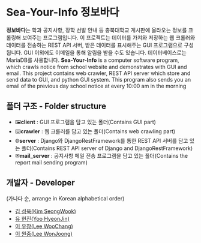 
# Sea-Your-Info 정보바다

 **정보바다**는 학과 공지사항, 장학 선발 안내 등 충북대학교 게시판에 올라오는 정보를 크롤링해 보여주는 프로그램입니다. 이 프로젝트는 데이터를 가져와 저장하는 웹 크롤러와 데이터를 전송하는 REST API 서버, 받은 데이터를 표시해주는 GUI 프로그램으로 구성됩니다. GUI 이외에도 이메일을 통해 알림을 받을 수도 있습니다. 데이터베이스로는 MariaDB를 사용합니다.
 **Sea-Your-Info** is a computer software program, which crawls notice from school website and demonstrates with GUI and email. This project contains web crawler, REST API server which store and send data to GUI, and python GUI system. This program also sends you an email of the previous day school notice at every 10:00 am in the morning 

## 폴더 구조 - Folder structure

- 🖼️**client** : GUI 프로그램을 담고 있는 폴더(Contains GUI part)
- ⌨️**crawler** : 웹 크롤러를 담고 있는 폴더(Contains web crawling part)
- 🌐**server** : Django와 DjangoRestFramework를 통한 REST API 서버를 담고 있는 폴더(Contains REST API server of Django and DjangoRestFramework)
- ✉**mail_server** : 공지사항 메일 전송 프로그램을 담고 있는 폴더(Contains the report mail sending program)

## 개발자 - Developer

(가나다 순, arrange in Korean alphabetical order)
  * [김 성욱(Kim SeongWook)](https://github.com/sori9899)
  * [유 현진(Yoo HyeonJin)](https://github.com/yu-podong)
  * [이 우창(Lee WooChang)](https://github.com/changi1122)
  * [이 원중(Lee WonJoong)](https://github.com/WonJoongLee)
